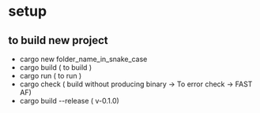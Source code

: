 # setup

## to build new project
- cargo new folder_name_in_snake_case
- cargo build ( to build )
- cargo run ( to run )
- cargo check ( build without producing binary -> To error check -> FAST AF)
- cargo build --release ( v-0.1.0)